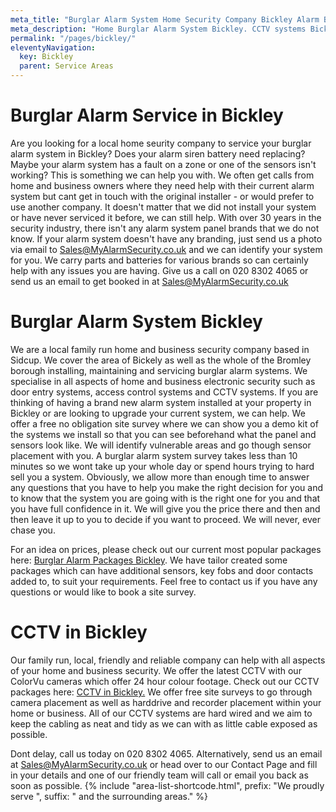 ```yaml
---
meta_title: "Burglar Alarm System Home Security Company Bickley Alarm Battery - MyAlarm Security"
meta_description: "Home Burglar Alarm System Bickley. CCTV systems Bickley. Home Security System, Burglar Alarm Service Battery. Alarm Company Near Me Bickley 020 8302 4065"
permalink: "/pages/bickley/"
eleventyNavigation:
  key: Bickley
  parent: Service Areas
---
```


# Burglar Alarm Service in Bickley 

Are you looking for a local home seurity company to service your burglar alarm system in Bickley? Does your alarm siren battery need replacing? Maybe your alarm system has a fault on a zone or one of the sensors isn\'t working? This is something we can help you with. We often get calls from home and business owners where they need help with their current alarm system but cant get in touch with the original installer - or would prefer to use another company. It doesn\'t matter that we did not install your system or have never serviced it before, we can still help. With over 30 years in the security industry, there isn\'t any alarm system panel brands that we do not know. If your alarm system doesn\'t have any branding, just send us a photo via email to <Sales@MyAlarmSecurity.co.uk> and we can identify your system for you. We carry parts and batteries for various brands so can certainly help with any issues you are having. Give us a call on 020 8302 4065 or send us an email to get booked in at Sales@MyAlarmSecurity.co.uk

# Burglar Alarm System Bickley 

We are a local family run home and business security company based in Sidcup. We cover the area of Bickely as well as the whole of the Bromley borough installing, maintaining and servicing burglar alarm systems. We specialise in all aspects of home and business electronic security such as door entry systems, access control systems and CCTV systems. If you are thinking of having a brand new alarm system installed at your property in Bickley or are looking to upgrade your current system, we can help. We offer a free no obligation site survey where we can show you a demo kit of the systems we install so that you can see beforehand what the panel and sensors look like. We will identify vulnerable areas and go though sensor placement with you. A burglar alarm system survey takes less than 10 minutes so we wont take up your whole day or spend hours trying to hard sell you a system. Obviously, we allow more than enough time to answer any questions that you have to help you make the right decision for you and to know that the system you are going with is the right one for you and that you have full confidence in it. We will give you the price there and then and then leave it up to you to decide if you want to proceed. We will never, ever chase you.

For an idea on prices, please check out our current most popular packages here: [Burglar Alarm Packages Bickley](/categories/burglar-alarms/). We have tailor created some packages which can have additional sensors, key fobs and door contacts added to, to suit your requirements. Feel free to contact us if you have any questions or would like to book a site survey.

# CCTV in Bickley 

Our family run, local, friendly and reliable company can help with all aspects of your home and business security. We offer the latest CCTV with our ColorVu cameras which offer 24 hour colour footage. Check out our CCTV packages here: [CCTV in Bickley.](/categories/burglar-alarms/) We offer free site surveys to go through camera placement as well as harddrive and recorder placement within your home or business. All of our CCTV systems are hard wired and we aim to keep the cabling as neat and tidy as we can with as little cable exposed as possible.

Dont delay, call us today on 020 8302 4065. Alternatively, send us an email at Sales@MyAlarmSecurity.co.uk or head over to our Contact Page and fill in your details and one of our friendly team will call or email you back as soon as possible.
{% include "area-list-shortcode.html", prefix: "We proudly serve ", suffix: " and the surrounding areas." %}
